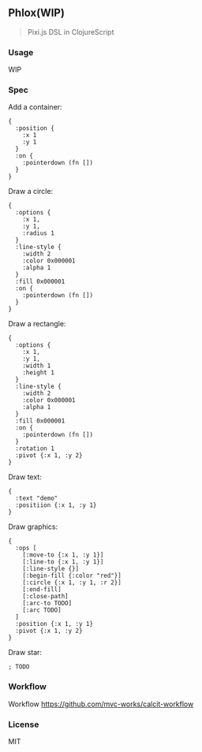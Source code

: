 
Phlox(WIP)
----

> Pixi.js DSL in ClojureScript

### Usage

WIP

### Spec

Add a container:

```edn
{
  :position {
    :x 1
    :y 1
  }
  :on {
    :pointerdown (fn [])
  }
}
```

Draw a circle:

```edn
{
  :options {
    :x 1,
    :y 1,
    :radius 1
  }
  :line-style {
    :width 2
    :color 0x000001
    :alpha 1
  }
  :fill 0x000001
  :on {
    :pointerdown (fn [])
  }
}
```

Draw a rectangle:

```edn
{
  :options {
    :x 1,
    :y 1,
    :width 1
    :height 1
  }
  :line-style {
    :width 2
    :color 0x000001
    :alpha 1
  }
  :fill 0x000001
  :on {
    :pointerdown (fn [])
  }
  :rotation 1
  :pivot {:x 1, :y 2}
}
```

Draw text:

```edn
{
  :text "demo"
  :positiion {:x 1, :y 1}
}
```

Draw graphics:

```edn
{
  :ops [
    [:move-to {:x 1, :y 1}]
    [:line-to {:x 1, :y 1}]
    [:line-style {}]
    [:begin-fill {:color "red"}]
    [:circle {:x 1, :y 1, :r 2}]
    [:end-fill]
    [:close-path]
    [:arc-to TODO]
    [:arc TODO]
  ]
  :position {:x 1, :y 1}
  :pivot {:x 1, :y 2}
}
```

Draw star:

```edn
; TODO
```

### Workflow

Workflow https://github.com/mvc-works/calcit-workflow

### License

MIT
